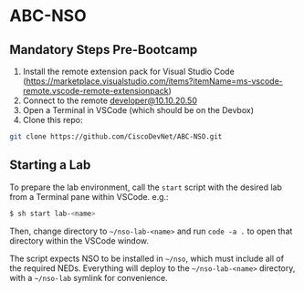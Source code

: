 # ABC-NSO

## Mandatory Steps Pre-Bootcamp

1. Install the remote extension pack for Visual Studio Code (https://marketplace.visualstudio.com/items?itemName=ms-vscode-remote.vscode-remote-extensionpack)
2. Connect to the remote developer@10.10.20.50
3. Open a Terminal in VSCode (which should be on the Devbox)
4. Clone this repo:
```sh
git clone https://github.com/CiscoDevNet/ABC-NSO.git
```

## Starting a Lab

To prepare the lab environment, call the `start` script with the desired lab from a Terminal pane within VSCode. e.g.:

```sh
$ sh start lab-<name>
```

Then, change directory to `~/nso-lab-<name>` and run `code -a .` to open that directory within the VSCode window.

The script expects NSO to be installed in `~/nso`, which must include all of the required NEDs.  Everything will deploy to the `~/nso-lab-<name>` directory, with a `~/nso-lab` symlink for convenience.
